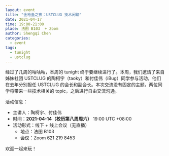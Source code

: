 ```yaml
---
layout: event
title: "金枪鱼之夜：USTCLUG 技术闲聊"
date: 2021-04-17
time: 19:00-21:00
place: 法图 B103  + Zoom
author: Shengqi Chen
categories:
  - event
tags:
  - tunight
  - ustclug
---
```


经过了几周的咕咕咕，本周的 tunight 终于要继续进行了。本周，我们邀请了来自姊妹社团 USTCLUG 的陶柯宇（taoky）和付佳伟（iBug）同学参与活动，他们在去年分别担任 USTCLUG 的会长和副会长。本次交流没有固定的主题，两位同学将带来一些技术相关的 topic，之后进行自由交流沟通。

活动信息：

* 主讲人：陶柯宇、付佳伟
* 时间：**2021-04-14（校历第八周周六）** 19:00 UTC +08:00
* 活动形式：线下 + 线上会议（无直播）
  * 地点：法图 B103
  * 会议：Zoom 621 219 8453

欢迎一起来玩！
